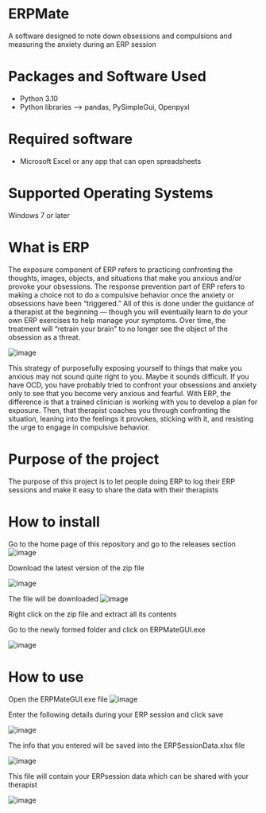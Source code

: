 # ERPMate
A software designed to note down obsessions and compulsions and measuring the anxiety during an ERP session

# Packages and Software Used 
- Python 3.10
- Python libraries --> pandas, PySimpleGui, Openpyxl

# Required software

- Microsoft Excel or any app that can open spreadsheets

# Supported Operating Systems
Windows 7 or later

# What is ERP
The exposure component of ERP refers to practicing confronting the thoughts, images, objects, and situations that make you anxious and/or provoke your obsessions. The response prevention part of ERP refers to making a choice not to do a compulsive behavior once the anxiety or obsessions have been “triggered.” All of this is done under the guidance of a therapist at the beginning — though you will eventually learn to do your own ERP exercises to help manage your symptoms. Over time, the treatment will “retrain your brain” to no longer see the object of the obsession as a threat.

![image](https://user-images.githubusercontent.com/88923986/214502755-871fb6f2-e1ea-4120-8e9d-b0ac3751a71e.png)


This strategy of purposefully exposing yourself to things that make you anxious may not sound quite right to you. Maybe it sounds difficult. If you have OCD, you have probably tried to confront your obsessions and anxiety only to see that you become very anxious and fearful. With ERP, the difference is that a trained clinician is working with you to develop a plan for exposure. Then, that therapist coaches you through confronting the situation, leaning into the feelings it provokes, sticking with it, and resisting the urge to engage in compulsive behavior.

# Purpose of the project

The purpose of this project is to let people doing ERP to log their ERP sessions and make it easy to share the data with their therapists
# How to install
Go to the home page of this repository and go to the releases section
![image](https://user-images.githubusercontent.com/88923986/214500881-629f6968-5108-4e2a-9bb4-9acc4e2a0c45.png)

Download the latest version of the zip file

![image](https://user-images.githubusercontent.com/88923986/214501031-f95fded9-f233-48a5-ac67-ad50ff927c58.png)

The file will be downloaded
![image](https://user-images.githubusercontent.com/88923986/214501224-56e9f22a-37d3-4d35-b6f7-363ec27ec1f3.png)

Right click on the zip file and extract all its contents

Go to the newly formed folder and click on ERPMateGUI.exe

![image](https://user-images.githubusercontent.com/88923986/214501406-1f00776a-05a0-4d60-b086-67e1194ed1dc.png)

# How to use
Open the ERPMateGUI.exe file
![image](https://user-images.githubusercontent.com/88923986/214501538-ef80ceda-c1e5-4748-96d0-ad997be588ad.png)

Enter the following details during your ERP session and click save

![image](https://user-images.githubusercontent.com/88923986/214501890-dc73d51b-544a-4c79-831d-474684e8e8f1.png)

The info that you entered will be saved into the ERPSessionData.xlsx file

![image](https://user-images.githubusercontent.com/88923986/214502214-9aa3ef86-6a8f-41c6-a47b-cc1f18bc9344.png)

This file will contain your ERPsession data which can be shared with your therapist

![image](https://user-images.githubusercontent.com/88923986/214502440-b3607d4a-cec8-4083-914b-c33613c9187b.png)




